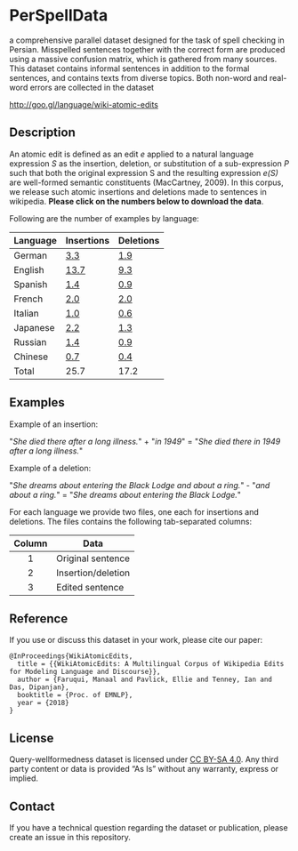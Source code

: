 # PerSpellData

a comprehensive parallel dataset designed for the task of spell checking in Persian. Misspelled sentences together with the correct form are produced using a massive confusion matrix, which is gathered from many sources. This dataset contains informal sentences in addition to the formal sentences, and contains texts from diverse topics. Both non-word and real-word errors are collected in the dataset

http://goo.gl/language/wiki-atomic-edits

## Description

An atomic edit is defined as an edit *e* applied to a natural language expression *S* as the insertion, deletion, or substitution of a sub-expression *P* such that both the original expression S and the resulting expression *e(S)* are well-formed semantic constituents (MacCartney, 2009). In this corpus, we release such atomic insertions and deletions made to sentences in wikipedia. __**Please click on the numbers below to download the data**__.

Following are the number of examples by language:

Language | Insertions | Deletions |
---------|------------|-----------|
German  | [3.3](https://storage.googleapis.com/wiki-atomic-edits/german/insertions.tsv.gz)  | [1.9](https://storage.googleapis.com/wiki-atomic-edits/german/deletions.tsv.gz) |
English | [13.7](https://storage.googleapis.com/wiki-atomic-edits/english/insertions.tsv.gz) | [9.3](https://storage.googleapis.com/wiki-atomic-edits/english/deletions.tsv.gz) |
Spanish | [1.4](https://storage.googleapis.com/wiki-atomic-edits/spanish/insertions.tsv.gz)  | [0.9](https://storage.googleapis.com/wiki-atomic-edits/spanish/deletions.tsv.gz) |
French  | [2.0](https://storage.googleapis.com/wiki-atomic-edits/french/insertions.tsv.gz)  | [2.0](https://storage.googleapis.com/wiki-atomic-edits/french/deletions.tsv.gz) |
Italian | [1.0](https://storage.googleapis.com/wiki-atomic-edits/italian/insertions.tsv.gz)  | [0.6](https://storage.googleapis.com/wiki-atomic-edits/italian/deletions.tsv.gz) |
Japanese| [2.2](https://storage.googleapis.com/wiki-atomic-edits/japanese/insertions.tsv.gz)  | [1.3](https://storage.googleapis.com/wiki-atomic-edits/japanese/deletions.tsv.gz) |
Russian | [1.4](https://storage.googleapis.com/wiki-atomic-edits/russian/insertions.tsv.gz)  | [0.9](https://storage.googleapis.com/wiki-atomic-edits/russian/deletions.tsv.gz) |
Chinese | [0.7](https://storage.googleapis.com/wiki-atomic-edits/chinese/insertions.tsv.gz)  | [0.4](https://storage.googleapis.com/wiki-atomic-edits/chinese/deletions.tsv.gz) |
Total   | 25.7 | 17.2|

## Examples

Example of an insertion:

"*She died there after a long illness.*" + "*in 1949*" = "*She died there in 1949 after a long illness.*"

Example of a deletion:

"*She dreams about entering the Black Lodge and about a ring.*" - "*and about a ring.*" = "*She dreams about entering the Black Lodge.*"

For each language we provide two files, one each for insertions and deletions. The files contains the following tab-separated columns:

Column | Data |
:-----:| -----|
1      | Original sentence |
2      | Insertion/deletion|
3      | Edited sentence   |

## Reference 

If you use or discuss this dataset in your work, please cite our paper:

```
@InProceedings{WikiAtomicEdits,
  title = {{WikiAtomicEdits: A Multilingual Corpus of Wikipedia Edits for Modeling Language and Discourse}},
  author = {Faruqui, Manaal and Pavlick, Ellie and Tenney, Ian and Das, Dipanjan},
  booktitle = {Proc. of EMNLP},
  year = {2018}
}
```

## License

Query-wellformedness dataset is licensed under [CC BY-SA 4.0](http://creativecommons.org/licenses/by-sa/4.0/). Any third party content or data is provided “As Is” without any warranty, express or implied.

## Contact

If you have a technical question regarding the dataset or publication, please
create an issue in this repository.
